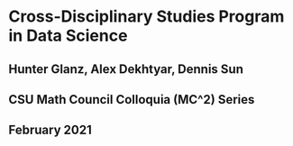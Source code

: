 # Cross-Disciplinary Studies Program in Data Science
## Hunter Glanz, Alex Dekhtyar, Dennis Sun
## CSU Math Council Colloquia (MC^2) Series
## February 2021

